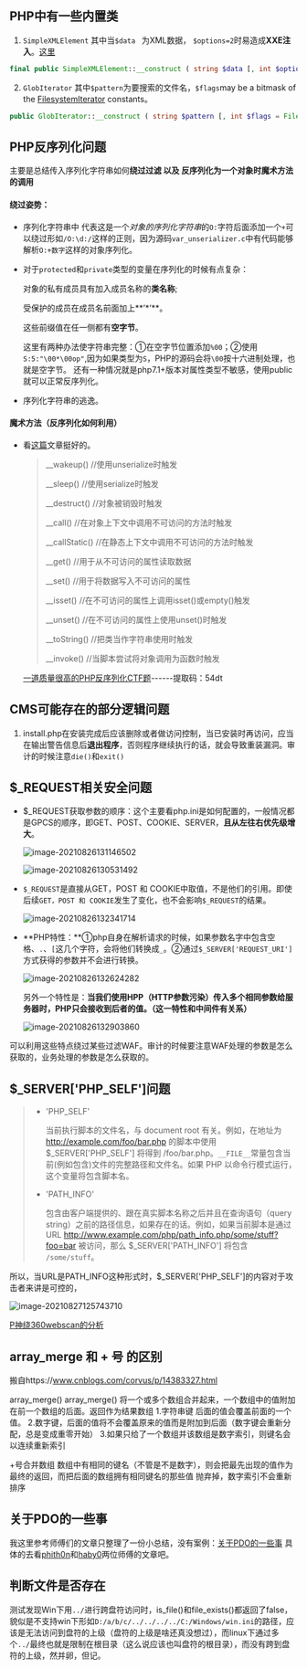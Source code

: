 ## PHP中有一些内置类

1. `SimpleXMLElement`  其中当`$data ` 为XML数据， `$options=2`时易造成**XXE注入**。[这里](https://www.php.net/manual/en/libxml.constants.php)

```php
final public SimpleXMLElement::__construct ( string $data [, int $options = 0 [, bool $data_is_url = FALSE [, string $ns = "" [, bool $is_prefix = FALSE ]]]] )
```
2. `GlobIterator` 其中`$pattern`为要搜索的文件名，`$flags`may be a bitmask of the [FilesystemIterator](https://www.php.net/manual/zh/class.filesystemiterator.php) constants。

```php
public GlobIterator::__construct ( string $pattern [, int $flags = FilesystemIterator::KEY_AS_PATHNAME | FilesystemIterator::CURRENT_AS_FILEINFO ] )
```

## PHP反序列化问题

主要是总结传入序列化字符串如何**绕过过滤 **以及 反序列化为一个对象时**魔术方法的调用**

#### 绕过姿势：

- 序列化字符串中 代表这是一个*对象的序列化字符串*的`O:`字符后面添加一个`+`可以绕过形如`/O:\d:/`这样的正则，因为源码`var_unserializer.c`中有代码能够解析`O:+数字`这样的对象序列化。

- 对于`protected`和`private`类型的变量在序列化的时候有点复杂：

  对象的私有成员具有加入成员名称的**类名称**;

  受保护的成员在成员名前面加上**’*’**。

  这些前缀值在任一侧都有**空字节**。

  这里有两种办法使字符串完整：①在空字节位置添加`%00`；②使用`S:5:"\00*\00op"`,因为如果类型为`S`，PHP的源码会将`\00`按十六进制处理，也就是空字节。
  还有一种情况就是php7.1+版本对属性类型不敏感，使用public就可以正常反序列化。

- 序列化字符串的逃逸。

#### 魔术方法（反序列化如何利用）

- 看[这篇](https://www.cnblogs.com/20175211lyz/p/11403397.html)文章挺好的。

  > __wakeup() //使用unserialize时触发
  >
  > __sleep() //使用serialize时触发
  >
  > __destruct() //对象被销毁时触发
  >
  > __call() //在对象上下文中调用不可访问的方法时触发
  >
  > __callStatic() //在静态上下文中调用不可访问的方法时触发
  >
  > __get() //用于从不可访问的属性读取数据
  >
  > __set() //用于将数据写入不可访问的属性
  >
  > __isset() //在不可访问的属性上调用isset()或empty()触发
  >
  > __unset() //在不可访问的属性上使用unset()时触发
  >
  > __toString() //把类当作字符串使用时触发
  >
  > __invoke() //当脚本尝试将对象调用为函数时触发

  [一道质量很高的PHP反序列化CTF题](https://pan.baidu.com/s/19bwfyd1RUpokD23pwiXcfg)------提取码：54dt 

## CMS可能存在的部分逻辑问题

1. install.php在安装完成后应该删除或者做访问控制，当已安装时再访问，应当在输出警告信息后**退出程序**，否则程序继续执行的话，就会导致重装漏洞。审计的时候注意`die()`和`exit()`

## $_REQUEST相关安全问题

- $_REQUEST获取参数的顺序：这个主要看php.ini是如何配置的，一般情况都是GPCS的顺序，即GET、POST、COOKIE、SERVER，**且从左往右优先级增大**。

  ![image-20210826131146502](不知道该怎么归类的小知识_images/image-20210826131146502.png)

  ![image-20210826130531492](不知道该怎么归类的小知识_images/image-20210826130531492.png)

  

- `$_REQUEST`是直接从GET，POST 和 COOKIE中取值，不是他们的引用。即使后续`GET，POST 和 COOKIE`发生了变化，也不会影响`$_REQUEST`的结果。

  ![image-20210826132341714](不知道该怎么归类的小知识_images/image-20210826132341714.png)

- **PHP特性：**①php自身在解析请求的时候，如果参数名字中包含空格、`.`、`[`这几个字符，会将他们转换成`_`。②通过`$_SERVER['REQUEST_URI']`方式获得的参数并不会进行转换。

  ![image-20210826132624282](不知道该怎么归类的小知识_images/image-20210826132624282.png)

  另外一个特性是：**当我们使用HPP（HTTP参数污染）传入多个相同参数给服务器时，PHP只会接收到后者的值。（这一特性和中间件有关系）**

  ![image-20210826132903860](不知道该怎么归类的小知识_images/image-20210826132903860.png)

可以利用这些特点绕过某些过滤WAF。审计的时候要注意WAF处理的参数是怎么获取的，业务处理的参数是怎么获取的。

## $_SERVER['PHP_SELF']问题

> - 'PHP_SELF'
>
>   当前执行脚本的文件名，与 document root 有关。例如，在地址为 http://example.com/foo/bar.php 的脚本中使用 $_SERVER['PHP_SELF'] 将得到 /foo/bar.php。`__FILE__`常量包含当前(例如包含)文件的完整路径和文件名。如果 PHP 以命令行模式运行，这个变量将包含脚本名。       
>
> - 'PATH_INFO'
>
>   包含由客户端提供的、跟在真实脚本名称之后并且在查询语句（query string）之前的路径信息，如果存在的话。例如，如果当前脚本是通过 URL http://www.example.com/php/path_info.php/some/stuff?foo=bar 被访问，那么 $_SERVER['PATH_INFO'] 将包含 `/some/stuff`。 

所以，当URL是PATH_INFO这种形式时，$_SERVER['PHP_SELF']的内容对于攻击者来讲是可控的，

![image-20210827125743710](不知道该怎么归类的小知识_images/image-20210827125743710.png)

[P神绕360webscan的分析](https://www.leavesongs.com/penetration/360webscan-bypass.html)

## array_merge 和 + 号 的区别
搬自https://www.cnblogs.com/corvus/p/14383327.html

array_merge()
array_merge() 将一个或多个数组合并起来，一个数组中的值附加在前一个数组的后面。返回作为结果数组
1.字符串键 后面的值会覆盖前面的一个值。
2.数字键，后面的值将不会覆盖原来的值而是附加到后面（数字键会重新分配，总是变成重零开始）
3.如果只给了一个数组并该数组是数字索引，则键名会以连续重新索引

+号合并数组
数组中有相同的键名（不管是不是数字），则会把最先出现的值作为最终的返回，而把后面的数组拥有相同键名的那些值 抛弃掉，数字索引不会重新排序

## 关于PDO的一些事
我这里参考师傅们的文章只整理了一份小总结，没有案例：[关于PDO的一些事](https://github.com/lu2ker/PHP-Code/blob/main/%E5%85%B3%E4%BA%8EPDO%E7%9A%84%E4%B8%80%E4%BA%9B%E4%BA%8B.md)
具体的去看[phith0n](https://www.leavesongs.com/PENETRATION/thinkphp5-in-sqlinjection.html)和[haby0](https://xz.aliyun.com/t/3950)两位师傅的文章吧。

## 判断文件是否存在
测试发现Win下用`../`进行跨盘符访问时，is_file()和file_exists()都返回了false，貌似是不支持win下形如`D:/a/b/c/../../../../C:/Windows/win.ini`的路径，应该是无法访问到盘符的上级（盘符的上级是啥还真没想过），而linux下通过多个`../`最终也就是限制在根目录（这么说应该也叫盘符的根目录），而没有跨到盘符的上级，然并卵，但记。
